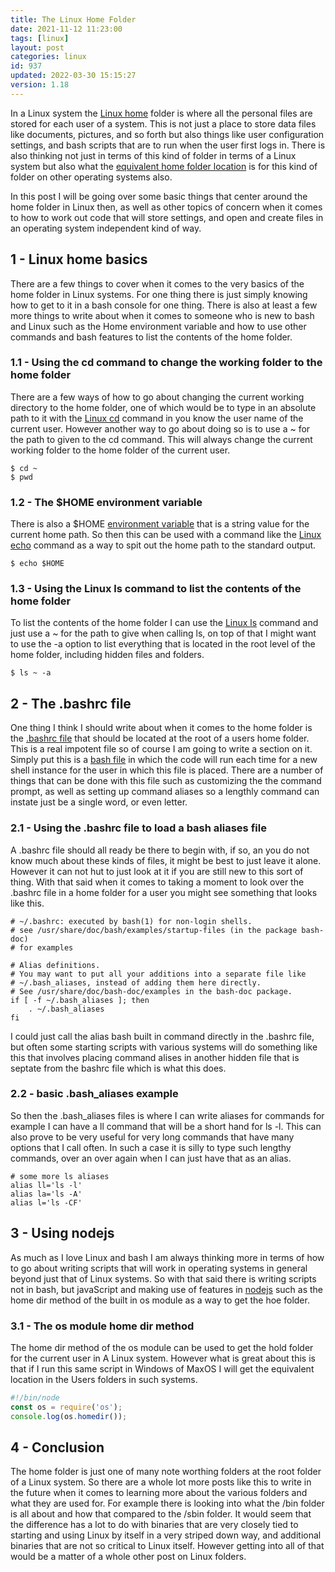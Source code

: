 ```yaml
---
title: The Linux Home Folder
date: 2021-11-12 11:23:00
tags: [linux]
layout: post
categories: linux
id: 937
updated: 2022-03-30 15:15:27
version: 1.18
---
```


In a Linux system the [Linux home](https://tldp.org/LDP/Linux-Filesystem-Hierarchy/html/home.html) folder is where all the personal files are stored for each user of a system. This is not just a place to store data files like documents, pictures, and so forth but also things like user configuration settings, and bash scripts that are to run when the user first logs in. There is also thinking not just in terms of this kind of folder in terms of a Linux system but also what the [equivalent home folder location](https://en.wikipedia.org/wiki/Home_directory) is for this kind of folder on other operating systems also.

In this post I will be going over some basic things that center around the home folder in Linux then, as well as other topics of concern when it comes to how to work out code that will store settings, and open and create files in an operating system independent kind of way.

<!-- more -->

## 1 - Linux home basics

There are a few things to cover when it comes to the very basics of the home folder in Linux systems. For one thing there is just simply knowing how to get to it in a bash console for one thing. There is also at least a few more things to write about when it comes to someone who is new to bash and Linux such as the Home environment variable and how to use other commands and bash features to list the contents of the home folder.

### 1.1 - Using the cd command to change the working folder to the home folder

There are a few ways of how to go about changing the current working directory to the home folder, one of which would be to type in an absolute path to it with the [Linux cd](/2021/02/10/linux-cd/) command in you know the user name of the current user. However another way to go about doing so is to use a ~ for the path to given to the cd command. This will always change the current working folder to the home folder of the current user.

```
$ cd ~
$ pwd
```

### 1.2 - The \$HOME environment variable

There is also a \$HOME [environment variable](/2020/10/29/linux-environment-variables/) that is a string value for the current home path. So then this can be used with a command like the [Linux echo](/2019/08/15/linux-echo/) command as a way to spit out the home path to the standard output.

```
$ echo $HOME
```

### 1.3 - Using the Linux ls command to list the contents of the home folder

To list the contents of the home folder I can use the [Linux ls](/2020/10/14/linux-ls/) command and just use a ~ for the path to give when calling ls, on top of that I might want to use the -a option to list everything that is located in the root level of the home folder, including hidden files and folders.

```
$ ls ~ -a
```


## 2 - The .bashrc file

One thing I think I should write about when it comes to the home folder is the [.bashrc file](https://www.journaldev.com/41479/bashrc-file-in-linux) that should be located at the root of a users home folder. This is a real impotent file so of course I am going to write a section on it. Simply put this is a [bash file](/2020/11/27/linux-bash-script/) in which the code will run each time for a new shell instance for the user in which this file is placed. There are a number of things that can be done with this file such as customizing the the command prompt, as well as setting up command aliases so a lengthly command can instate just be a single word, or even letter.

### 2.1 - Using the .bashrc file to load a bash aliases file

A .bashrc file should all ready be there to begin with, if so, an you do not know much about these kinds of files, it might be best to just leave it alone. However it can not hut to just look at it if you are still new to this sort of thing. With that said when it comes to taking a moment to look over the .bashrc file in a home folder for a user you might see something that looks like this.

```
# ~/.bashrc: executed by bash(1) for non-login shells.
# see /usr/share/doc/bash/examples/startup-files (in the package bash-doc)
# for examples

# Alias definitions.
# You may want to put all your additions into a separate file like
# ~/.bash_aliases, instead of adding them here directly.
# See /usr/share/doc/bash-doc/examples in the bash-doc package.
if [ -f ~/.bash_aliases ]; then
    . ~/.bash_aliases
fi
```

I could just call the alias bash built in command directly in the .bashrc file, but often some starting scripts with various systems will do something like this that involves placing command alises in another hidden file that is septate from the bashrc file which is what this does.

### 2.2 - basic .bash\_aliases example

So then the .bash\_aliases files is where I can write aliases for commands for example I can have a ll command that will be a short hand for ls -l. This can also prove to be very useful for very long commands that have many options that I call often. In such a case it is silly to type such lengthy commands, over an over again when I can just have that as an alias.

```
# some more ls aliases
alias ll='ls -l'
alias la='ls -A'
alias l='ls -CF'
```

## 3 - Using nodejs

As much as I love Linux and bash I am always thinking more in terms of how to go about writing scripts that will work in operating systems in general beyond just that of Linux systems. So with that said there is writing scripts not in bash, but javaScript and making use of features in [nodejs](/2017/04/05/nodejs-helloworld/) such as the home dir method of the built in os module as a way to get the hoe folder.

### 3.1 - The os module home dir method

The home dir method of the os module can be used to get the hold folder for the current user in A Linux system. However what is great about this is that if I run this same script in Windows of MaxOS I will get the equivalent location in the Users folders in such systems.

```js
#!/bin/node
const os = require('os');
console.log(os.homedir());
```

## 4 - Conclusion

The home folder is just one of many note worthing folders at the root folder of a Linux system. So there are a whole lot more posts like this to write in the future when it comes to learning more about the various folders and what they are used for. For example there is looking into what the \/bin folder is all about and how that compared to the \/sbin folder. It would seem that the difference has a lot to do with binaries that are very closely tied to starting and using Linux by itself in a very striped down way, and additional binaries that are not so critical to Linux itself. However getting into all of that would be a matter of a whole other post on Linux folders.


